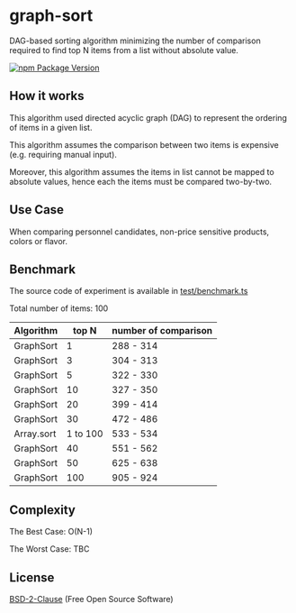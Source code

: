 # graph-sort

DAG-based sorting algorithm minimizing the number of comparison required to find top N items from a list without absolute value.

[![npm Package Version](https://img.shields.io/npm/v/graph-sort.svg?maxAge=3600)](https://www.npmjs.com/package/graph-sort)

## How it works

This algorithm used directed acyclic graph (DAG) to represent the ordering of items in a given list.

This algorithm assumes the comparison between two items is expensive (e.g. requiring manual input).

Moreover, this algorithm assumes the items in list cannot be mapped to absolute values, hence each the items must be compared two-by-two.

## Use Case

When comparing personnel candidates, non-price sensitive products, colors or flavor.

## Benchmark

The source code of experiment is available in [test/benchmark.ts](./test/benchmark.ts)

Total number of items: 100

| Algorithm  | top N    | number of comparison |
| ---------- | -------- | -------------------- |
| GraphSort  | 1        | 288 - 314            |
| GraphSort  | 3        | 304 - 313            |
| GraphSort  | 5        | 322 - 330            |
| GraphSort  | 10       | 327 - 350            |
| GraphSort  | 20       | 399 - 414            |
| GraphSort  | 30       | 472 - 486            |
| Array.sort | 1 to 100 | 533 - 534            |
| GraphSort  | 40       | 551 - 562            |
| GraphSort  | 50       | 625 - 638            |
| GraphSort  | 100      | 905 - 924            |

## Complexity

The Best Case: O(N-1)

The Worst Case: TBC

## License

[BSD-2-Clause](./LICENSE) (Free Open Source Software)

